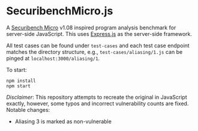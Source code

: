# SecuribenchMicro.js

A [Securibench Micro](https://github.com/too4words/securibench-micro/tree/master) v1.08 inspired program analysis benchmark for server-side JavaScript. This uses [Express.js](https://expressjs.com) as the server-side framework.

All test cases can be found under `test-cases` and each test case endpoint matches the directory structure, e.g., `test-cases/aliasing/1.js` can be pinged at `localhost:3000/aliasing/1`.

To start:

```
npm install
npm start
```

_Disclaimer_: This repository attempts to recreate the original in JavaScript exactly, however, some typos and incorrect vulnerability counts are fixed. Notable changes:

- Aliasing 3 is marked as non-vulnerable
